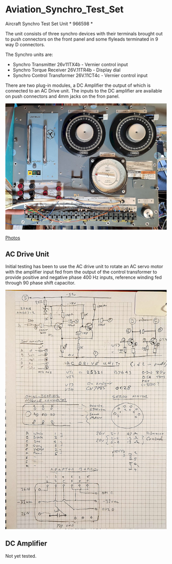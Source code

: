 # Aviation_Synchro_Test_Set
Aircraft Synchro Test Set Unit * 966598 *

The unit consists of three synchro devices with their terminals brought out to push connectors on the front panel and some flyleads terminated in 9 way D connectors.

The Synchro units are:

 * Synchro Transmitter 26v11TX4b    - Vernier control input
 * Synchro Torque Receiver 26V.11TR4b - Display dial
 * Synchro Control Transformer 26V.11CT4c - Vernier control input

There are  two plug-in modules, a DC Amplifier the output of which is connected to an AC Drive unit.
The inputs to the DC amplifier are available on push connectors and 4mm jacks on the fron panel.

![Overview](./Documents/Overview.jpg)

[Photos](./Images/README.md)

## AC Drive Unit

Initial testing has been to use the AC drive unit to rotate an AC servo motor with the amplifier input fed from the output of the control transformer to provide positive and negative phase 400 Hz inputs, reference winding fed through 90 phase shift capacitor.

![AC Drive Unit](./Documents/AC-Drive-Unit.jpg)

## DC Amplifier

Not yet tested.